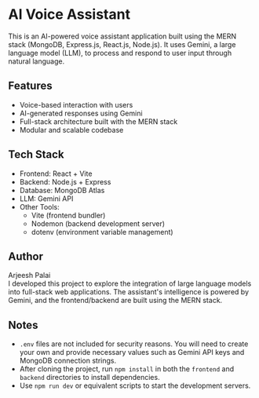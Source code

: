 # AI Voice Assistant

This is an AI-powered voice assistant application built using the MERN stack (MongoDB, Express.js, React.js, Node.js). It uses Gemini, a large language model (LLM), to process and respond to user input through natural language.

## Features

- Voice-based interaction with users
- AI-generated responses using Gemini
- Full-stack architecture built with the MERN stack
- Modular and scalable codebase

## Tech Stack

- Frontend: React + Vite
- Backend: Node.js + Express
- Database: MongoDB Atlas
- LLM: Gemini API
- Other Tools: 
  - Vite (frontend bundler)
  - Nodemon (backend development server)
  - dotenv (environment variable management)

## Author

Arjeesh Palai  
I developed this project to explore the integration of large language models into full-stack web applications. The assistant's intelligence is powered by Gemini, and the frontend/backend are built using the MERN stack.

## Notes

- `.env` files are not included for security reasons. You will need to create your own and provide necessary values such as Gemini API keys and MongoDB connection strings.
- After cloning the project, run `npm install` in both the `frontend` and `backend` directories to install dependencies.
- Use `npm run dev` or equivalent scripts to start the development servers.
